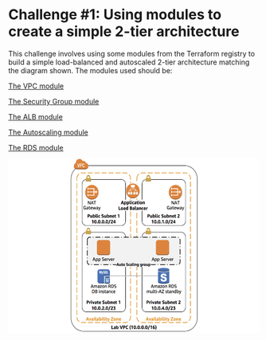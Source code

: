 # Challenge #1: Using modules to create a simple 2-tier architecture

This challenge involves using some modules from the Terraform registry to build a simple load-balanced and autoscaled 2-tier architecture matching the diagram shown.  The modules used should be:

[The VPC module](https://registry.terraform.io/modules/terraform-aws-modules/vpc/aws/2.17.0) 

[The Security Group module](https://registry.terraform.io/modules/terraform-aws-modules/security-group/aws/3.1.0)

[The ALB module](https://registry.terraform.io/modules/terraform-aws-modules/alb/aws/4.1.0)

[The Autoscaling module](https://registry.terraform.io/modules/terraform-aws-modules/autoscaling/aws/3.1.0)

[The RDS module](https://registry.terraform.io/modules/terraform-aws-modules/rds/aws/2.5.0?tab=resources)

<img src="./alb-autoscaling.png" width="600" height="350" />
